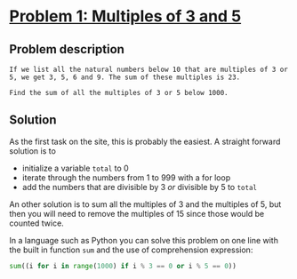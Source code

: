# [Problem 1: Multiples of 3 and 5](https://projecteuler.net/problem=1)

## Problem description

```
If we list all the natural numbers below 10 that are multiples of 3 or 5, we get 3, 5, 6 and 9. The sum of these multiples is 23.

Find the sum of all the multiples of 3 or 5 below 1000.
```

## Solution

As the first task on the site, this is probably the easiest. A straight forward solution is to

- initialize a variable `total` to 0
- iterate through the numbers from 1 to 999 with a for loop
- add the numbers that are divisible by 3 *or* divisible by 5 to `total`

An other solution is to sum all the multiples of 3 and the multiples of 5, but then you will need to remove the multiples of 15 since those would be counted twice.

In a language such as Python you can solve this problem on one line with the built in function `sum` and the use of comprehension expression:

```python
sum((i for i in range(1000) if i % 3 == 0 or i % 5 == 0))
```
